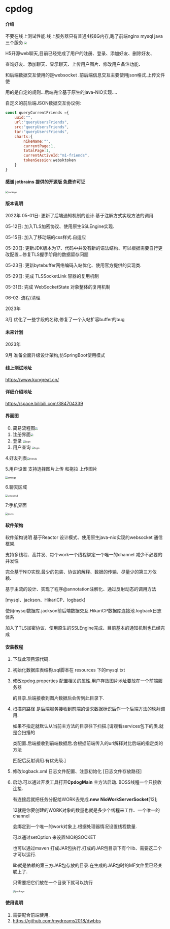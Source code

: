 # cpdog

#### 介绍

不要在线上测试性能.线上服务器只有普通4核8G内存,跑了前端nginx mysql java 三个服务
<img src="https://www.kungreat.cn/images/images_md/fku.PNG" style="zoom:50%;" />

H5开源web聊天,目前已经完成了用户的注册、登录、添加好友、删除好友、

查询好友、添加聊天、显示聊天、上传用户图片、修改用户备注功能、

和后端数据交互使用的是websocket .前后端信息交互主要使用json格式.上传文件使

用的是自定的规则...后端完全基于原生的java-NIO实现....

自定义的前后端JSON数据交互协议例:

```js
const queryCurrentFriends ={
    uuid:"",
    url:"queryUsersFriends",
    src:"queryUsersFriends",
    tar:"queryUsersFriends",
    charts:{
        nikeName:"",
        currentPage:1,
        totalPage:1,
        currentActiveId:"m1-friends",
        tokenSession:websktoken
    }
}
```
#### 感谢 jetbrains 提供的开源版 免费许可证
   <img src="https://www.kungreat.cn/images/images_md/jeb2.PNG" alt="package" style="zoom:50%;" />

#### 版本说明
2022年
05-01日: 更新了后端通知机制的设计.基于注解方式实现方法的调用.

05-12日: 加入TLS加密协议、使用原生SSLEngine实现.

05-15日: 加入了移动端的css样式.自适应

05-20日: 更新JDK版本为17、代码中并没有新的语法结构、可以根据需要自行更改配置...修复TLS握手阶段的数据留存问题

05-23日: 更新bytebuffer网络编码入站优化、使用官方提供的实现类.

05-29日: 完成 TLSSocketLink 容器的复用机制

05-31日: 完成 WebSocketState 对象整体的复用机制

06-02: 流程/清理 

2023年

3月 优化了一些字段的名称,修复了一个入站扩容buffer的bug

#### 未来计划

2023年

9月 准备全面升级设计架构,仿SpringBoot使用模式


#### 线上测试地址
https://www.kungreat.cn/
#### 详细介绍地址
https://space.bilibili.com/384704339
#### 界面图

0. 简易流程图<img src="https://www.kungreat.cn/images/images_md/cpdog.jpg" style="zoom:50%;" />
1. 注册界面<img src="https://www.kungreat.cn/images/images_md/register.PNG" style="zoom:50%;" />
2. 登录 <img src="https://www.kungreat.cn/images/images_md/login.PNG" alt="login" style="zoom:50%;" />
3. 用户查询 <img src="https://www.kungreat.cn/images/images_md/users.PNG" alt="login" style="zoom:50%;" />

4.好友列表<img src="https://www.kungreat.cn/images/images_md/friends.PNG" alt="friends" style="zoom:50%;" />

5.用户设置 支持选择图片上传 和拖拉 上传图片

<img src="https://www.kungreat.cn/images/images_md/settings.PNG" alt="settings" style="zoom:50%;" />

6.聊天区域

<img src="https://www.kungreat.cn/images/images_md/viewsend.PNG" alt="viewsend" style="zoom:50%;" />

7:手机界面

<img src="https://www.kungreat.cn/images/images_md/pscts.PNG" alt="pscts" style="zoom:50%;" />

#### 软件架构

软件架构说明
基于Reactor 设计模式、使用原生java-nio实现的websocket 通信框架.

支持多线程、高并发、每个work一个线程绑定一个唯一的channel 减少不必要的并发性

完全基于NIO实现.最少的包装、协议的解释、数据的传输、尽量少的第三方依赖、

基于主流的设计、实现了程序@annotation注解化、通过反射动态的调用方法

[mysql、jackson、HikariCP、logback]

使用mysql数据库.jackson前后端数据交互.HikariCP数据库连接池.logback日志体系

加入了TLS加密协议、使用原生的SSLEngine完成、目前基本的通知机制也已经完成

#### 安装教程

1. 下载此项目源代码.

2. 初始化数据库表结构.sql脚本在 resources 下的mysql.txt

3. 修改cpdog.properties 配置相关的属性.用户存放图片地址要放在一个前端服务器

   的目录.后端接收到图片数据后会传到此目录下.

4. 扫描包路径  是后端服务接收到前端的请求数据标识后作一个后端方法的映射调用.

   如果不指定就默认从当前主方法的目录往下扫描.[请观看services包下的类.就是会扫描的

   类配置.后端接收到前端数据后.会根据前端传入的url解释对比后端的指定类的方法

   匹配后反射调用.有优先级.]

5. 修改logback.xml 日志文件配置、注意初始化  [日志文件存放路径]

6. 启动.可以通过开发工具打开**CpdogMain** 主方法启动. BOSS线程一个只接收连接.

   有连接后就把任务分配给WORK去完成.**new** **NioWorkServerSocket**[12];

   12就是你要创建的WORK对象的数量也就是多少个线程来工作、一个唯一的channel
   
   会绑定到一个唯一的work对象上.根据处理器情况设置线程数量.

   可以通过setOption 来设置NIO的SOCKET

   也可以通过maven 打成JAR包执行.打成的JAR包目录下有个lib、需要这二个才可以运行.

   lib就是依赖的第三方JAR包存放的目录.在生成的JAR包时的MF文件里已经关联上了.

   只需要把它们放在一个目录下就可以执行

   <img src="https://www.kungreat.cn/images/images_md/package.PNG" alt="package" style="zoom:50%;" />

#### 使用说明

1.  需要配合前端使用.
2.  https://github.com/mydreams2018/dwbbs
